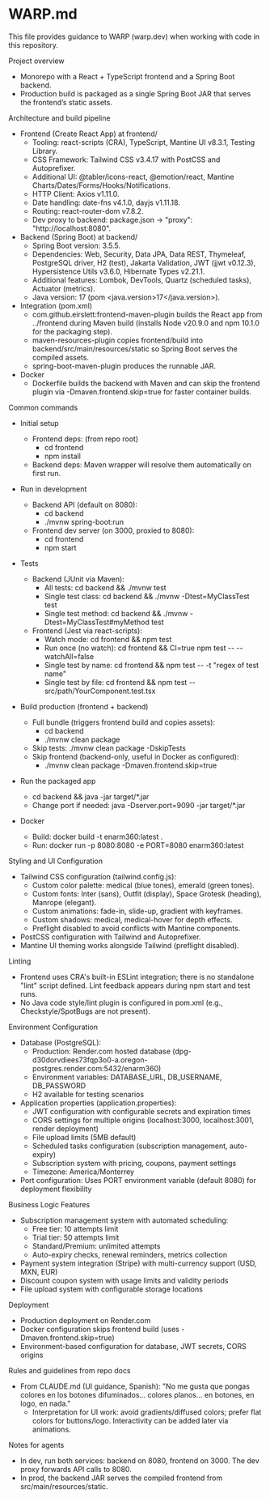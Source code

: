 # WARP.md

This file provides guidance to WARP (warp.dev) when working with code in this repository.

Project overview
- Monorepo with a React + TypeScript frontend and a Spring Boot backend.
- Production build is packaged as a single Spring Boot JAR that serves the frontend’s static assets.

Architecture and build pipeline
- Frontend (Create React App) at frontend/
  - Tooling: react-scripts (CRA), TypeScript, Mantine UI v8.3.1, Testing Library.
  - CSS Framework: Tailwind CSS v3.4.17 with PostCSS and Autoprefixer.
  - Additional UI: @tabler/icons-react, @emotion/react, Mantine Charts/Dates/Forms/Hooks/Notifications.
  - HTTP Client: Axios v1.11.0.
  - Date handling: date-fns v4.1.0, dayjs v1.11.18.
  - Routing: react-router-dom v7.8.2.
  - Dev proxy to backend: package.json → "proxy": "http://localhost:8080".
- Backend (Spring Boot) at backend/
  - Spring Boot version: 3.5.5.
  - Dependencies: Web, Security, Data JPA, Data REST, Thymeleaf, PostgreSQL driver, H2 (test), Jakarta Validation, JWT (jjwt v0.12.3), Hypersistence Utils v3.6.0, Hibernate Types v2.21.1.
  - Additional features: Lombok, DevTools, Quartz (scheduled tasks), Actuator (metrics).
  - Java version: 17 (pom <java.version>17</java.version>).
- Integration (pom.xml)
  - com.github.eirslett:frontend-maven-plugin builds the React app from ../frontend during Maven build (installs Node v20.9.0 and npm 10.1.0 for the packaging step).
  - maven-resources-plugin copies frontend/build into backend/src/main/resources/static so Spring Boot serves the compiled assets.
  - spring-boot-maven-plugin produces the runnable JAR.
- Docker
  - Dockerfile builds the backend with Maven and can skip the frontend plugin via -Dmaven.frontend.skip=true for faster container builds.

Common commands
- Initial setup
  - Frontend deps: (from repo root)
    - cd frontend
    - npm install
  - Backend deps: Maven wrapper will resolve them automatically on first run.

- Run in development
  - Backend API (default on 8080):
    - cd backend
    - ./mvnw spring-boot:run
  - Frontend dev server (on 3000, proxied to 8080):
    - cd frontend
    - npm start

- Tests
  - Backend (JUnit via Maven):
    - All tests: cd backend && ./mvnw test
    - Single test class: cd backend && ./mvnw -Dtest=MyClassTest test
    - Single test method: cd backend && ./mvnw -Dtest=MyClassTest#myMethod test
  - Frontend (Jest via react-scripts):
    - Watch mode: cd frontend && npm test
    - Run once (no watch): cd frontend && CI=true npm test -- --watchAll=false
    - Single test by name: cd frontend && npm test -- -t "regex of test name"
    - Single test by file: cd frontend && npm test -- src/path/YourComponent.test.tsx

- Build production (frontend + backend)
  - Full bundle (triggers frontend build and copies assets):
    - cd backend
    - ./mvnw clean package
  - Skip tests: ./mvnw clean package -DskipTests
  - Skip frontend (backend-only, useful in Docker as configured):
    - ./mvnw clean package -Dmaven.frontend.skip=true

- Run the packaged app
  - cd backend && java -jar target/*.jar
  - Change port if needed: java -Dserver.port=9090 -jar target/*.jar

- Docker
  - Build: docker build -t enarm360:latest .
  - Run: docker run -p 8080:8080 -e PORT=8080 enarm360:latest

Styling and UI Configuration
- Tailwind CSS configuration (tailwind.config.js):
  - Custom color palette: medical (blue tones), emerald (green tones).
  - Custom fonts: Inter (sans), Outfit (display), Space Grotesk (heading), Manrope (elegant).
  - Custom animations: fade-in, slide-up, gradient with keyframes.
  - Custom shadows: medical, medical-hover for depth effects.
  - Preflight disabled to avoid conflicts with Mantine components.
- PostCSS configuration with Tailwind and Autoprefixer.
- Mantine UI theming works alongside Tailwind (preflight disabled).

Linting
- Frontend uses CRA's built-in ESLint integration; there is no standalone "lint" script defined. Lint feedback appears during npm start and test runs.
- No Java code style/lint plugin is configured in pom.xml (e.g., Checkstyle/SpotBugs are not present).

Environment Configuration
- Database (PostgreSQL):
  - Production: Render.com hosted database (dpg-d30dorvdiees73fqp3o0-a.oregon-postgres.render.com:5432/enarm360)
  - Environment variables: DATABASE_URL, DB_USERNAME, DB_PASSWORD
  - H2 available for testing scenarios
- Application properties (application.properties):
  - JWT configuration with configurable secrets and expiration times
  - CORS settings for multiple origins (localhost:3000, localhost:3001, render deployment)
  - File upload limits (5MB default)
  - Scheduled tasks configuration (subscription management, auto-expiry)
  - Subscription system with pricing, coupons, payment settings
  - Timezone: America/Monterrey
- Port configuration: Uses PORT environment variable (default 8080) for deployment flexibility

Business Logic Features
- Subscription management system with automated scheduling:
  - Free tier: 10 attempts limit
  - Trial tier: 50 attempts limit  
  - Standard/Premium: unlimited attempts
  - Auto-expiry checks, renewal reminders, metrics collection
- Payment system integration (Stripe) with multi-currency support (USD, MXN, EUR)
- Discount coupon system with usage limits and validity periods
- File upload system with configurable storage locations

Deployment
- Production deployment on Render.com
- Docker configuration skips frontend build (uses -Dmaven.frontend.skip=true)
- Environment-based configuration for database, JWT secrets, CORS origins

Rules and guidelines from repo docs
- From CLAUDE.md (UI guidance, Spanish): "No me gusta que pongas colores en los botones difuminados… colores planos… en botones, en logo, en nada."
  - Interpretation for UI work: avoid gradients/diffused colors; prefer flat colors for buttons/logo. Interactivity can be added later via animations.

Notes for agents
- In dev, run both services: backend on 8080, frontend on 3000. The dev proxy forwards API calls to 8080.
- In prod, the backend JAR serves the compiled frontend from src/main/resources/static.
